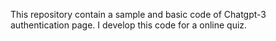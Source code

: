 This repository contain a sample and basic code of Chatgpt-3 authentication page. I develop this code for a online quiz.
